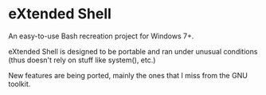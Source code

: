 # eXtended Shell
An easy-to-use Bash recreation project for Windows 7+.

eXtended Shell is designed to be portable and ran under unusual conditions (thus doesn't rely on stuff like system(), etc.)

New features are being ported, mainly the ones that I miss from the GNU toolkit.
